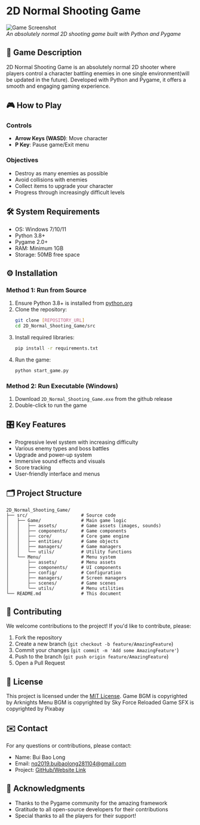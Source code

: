 # 2D Normal Shooting Game

![Game Screenshot](src/Game/assets/images/screenshot.png)  
*An absolutely normal 2D shooting game built with Python and Pygame*

## 📜 Game Description
2D Normal Shooting Game is an absolutely normal 2D shooter where players control a character battling enemies in one single environment(will be updated in the future). Developed with Python and Pygame, it offers a smooth and engaging gaming experience.

## 🎮 How to Play
### Controls
- **Arrow Keys (WASD)**: Move character
- **P Key**: Pause game/Exit menu

### Objectives
- Destroy as many enemies as possible
- Avoid collisions with enemies
- Collect items to upgrade your character
- Progress through increasingly difficult levels

## 🛠️ System Requirements
- OS: Windows 7/10/11
- Python 3.8+
- Pygame 2.0+
- RAM: Minimum 1GB
- Storage: 50MB free space

## ⚙️ Installation
### Method 1: Run from Source
1. Ensure Python 3.8+ is installed from [python.org](https://www.python.org/downloads/)
2. Clone the repository:
   ```bash
   git clone [REPOSITORY_URL]
   cd 2D_Normal_Shooting_Game/src
   ```
3. Install required libraries:
   ```bash
   pip install -r requirements.txt
   ```
4. Run the game:
   ```bash
   python start_game.py
   ```

### Method 2: Run Executable (Windows)
1. Download `2D_Normal_Shooting_Game.exe` from the github release
2. Double-click to run the game

## 🎛️ Key Features
- Progressive level system with increasing difficulty
- Various enemy types and boss battles
- Upgrade and power-up system
- Immersive sound effects and visuals
- Score tracking
- User-friendly interface and menus

## 🗂️ Project Structure
```
2D_Normal_Shooting_Game/
├── src/                    # Source code
│   ├── Game/               # Main game logic
│   │   ├── assets/         # Game assets (images, sounds)
│   │   ├── components/     # Game components
│   │   ├── core/           # Core game engine
│   │   ├── entities/       # Game objects
│   │   ├── managers/       # Game managers
│   │   └── utils/          # Utility functions
│   └── Menu/               # Menu system
│       ├── assets/         # Menu assets
│       ├── components/     # UI components
│       ├── config/         # Configuration
│       ├── managers/       # Screen managers
│       ├── scenes/         # Game scenes
│       └── utils/          # Menu utilities
└── README.md               # This document
```

## 👥 Contributing
We welcome contributions to the project! If you'd like to contribute, please:

1. Fork the repository
2. Create a new branch (`git checkout -b feature/AmazingFeature`)
3. Commit your changes (`git commit -m 'Add some AmazingFeature'`)
4. Push to the branch (`git push origin feature/AmazingFeature`)
5. Open a Pull Request

## 📜 License
This project is licensed under the [MIT License](LICENSE).
Game BGM is copyrighted by Arknights
Menu BGM is copyrighted by Sky Force Reloaded
Game SFX is copyrighted by Pixabay

## ✉️ Contact
For any questions or contributions, please contact:
- Name: Bui Bao Long
- Email: nq2019.buibaolong281104@gmail.com
- Project: [GitHub/Website Link](https://github.com/GDevNeON/2D_Normal_Shooting_Game.git)

## 🙏 Acknowledgments
- Thanks to the Pygame community for the amazing framework
- Gratitude to all open-source developers for their contributions
- Special thanks to all the players for their support!
